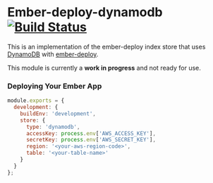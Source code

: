 # Ember-deploy-dynamodb [![Build Status](https://travis-ci.org/damon-lanphear/ember-deploy-dynamodb.svg?branch=master)](https://travis-ci.org/damon-lanphear/ember-deploy-dynamodb)

This is an implementation of the ember-deploy index store that uses [DynamoDB](http://aws.amazon.com/dynamodb) with
[ember-deploy](https://github.com/levelbossmike/ember-deploy).

This module is currently a **work in progress** and not ready for use.

### Deploying Your Ember App

```javascript
module.exports = {
  development: {
    buildEnv: 'development',
    store: {
      type: 'dynamodb',
      accessKey: process.env['AWS_ACCESS_KEY'],
      secretKey: process.env['AWS_SECRET_KEY'],
      region: '<your-aws-region-code>',
      table: '<your-table-name>'
    }
  }
};
```